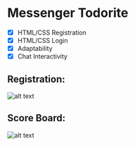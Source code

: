 # Messenger Todorite 
- [x] HTML/CSS Registration
- [x] HTML/CSS Login
- [x] Adaptability
- [x] Chat Interactivity

## Registration:
![alt text](https://github.com/SinJeIwc/docs/img/register.png?raw=true)

## Score Board:
![alt text](https://github.com/SinJeIwc/docs/img/chats.png?raw=true)
